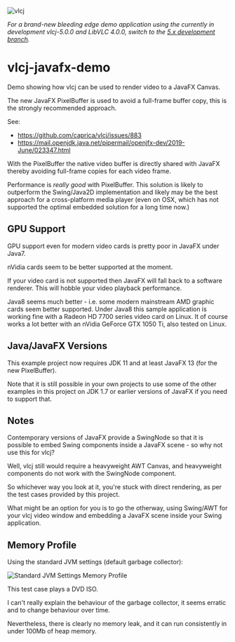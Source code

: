 ![vlcj](https://github.com/caprica/vlcj/raw/master/etc/vlcj-logo.png "vlcj")

_For a brand-new bleeding edge demo application using the currently in development vlcj-5.0.0 and LibVLC 4.0.0, switch 
to the [5.x development branch](https://github.com/caprica/vlcj-javafx-demo/tree/vlcj-5.x)._

vlcj-javafx-demo
================

Demo showing how vlcj can be used to render video to a JavaFX Canvas.

The new JavaFX PixelBuffer is used to avoid a full-frame buffer copy, this is the strongly recommended approach.

See:
 * https://github.com/caprica/vlcj/issues/883
 * https://mail.openjdk.java.net/pipermail/openjfx-dev/2019-June/023347.html

With the PixelBuffer the native video buffer is directly shared with JavaFX thereby avoiding full-frame
copies for each video frame.

Performance is *really good* with PixelBuffer. This solution is likely to outperform the Swing/Java2D implementation
and likely may be the best approach for a cross-platform media player (even on OSX, which has not supported the
optimal embedded solution for a long time now.)

GPU Support
-----------

GPU support even for modern video cards is pretty poor in JavaFX under Java7.

nVidia cards seem to be better supported at the moment.

If your video card is not supported then JavaFX will fall back to a software renderer. This will hobble your video playback performance.

Java8 seems much better - i.e. some modern mainstream AMD graphic cards seem better supported. Under Java8 this sample application is
working fine with a Radeon HD 7700 series video card on Linux. It of course works a lot better with an nVidia GeForce GTX 1050 Ti, also
tested on Linux.

Java/JavaFX Versions
--------------------

This example project now requires JDK 11 and at least JavaFX 13 (for the new PixelBuffer).

Note that it is still possible in your own projects to use some of the other examples in this project on JDK 1.7 or earlier versions of
JavaFX if you need to support that.

Notes
-----

Contemporary versions of JavaFX provide a SwingNode so that it is possible to embed Swing components inside a JavaFX scene - so why not use this for vlcj?

Well, vlcj still would require a heavyweight AWT Canvas, and heavyweight components do not work with the SwingNode component.

So whichever way you look at it, you're stuck with direct rendering, as per the test cases provided by this project.

What might be an option for you is to go the otherway, using Swing/AWT for your vlcj video window and embedding a JavaFX scene inside your Swing application.

Memory Profile
--------------

Using the standard JVM settings (default garbage collector):

![Standard JVM Settings Memory Profile](https://github.com/caprica/vlcj-javafx/raw/master/doc/memory-profile-default-options.png "Standard Options Memory Profile")

This test case plays a DVD ISO.

I can't really explain the behaviour of the garbage collector, it seems erratic and to change behaviour over time.

Nevertheless, there is clearly no memory leak, and it can run consistently in under 100Mb of heap memory.
